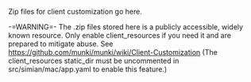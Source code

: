 Zip files for client customization go here.

-=WARNING=-
The .zip files stored here is a publicly accessible, widely known resource.
Only enable client_resources if you need it and are prepared to mitigate abuse. 
See https://github.com/munki/munki/wiki/Client-Customization
(The client_resources static_dir must be uncommented in src/simian/mac/app.yaml to enable this feature.)